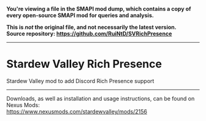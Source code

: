 **You're viewing a file in the SMAPI mod dump, which contains a copy of every open-source SMAPI mod
for queries and analysis.**

**This is _not_ the original file, and not necessarily the latest version.**  
**Source repository: https://github.com/RuiNtD/SVRichPresence**

----

# Stardew Valley Rich Presence
Stardew Valley mod to add Discord Rich Presence support

---

Downloads, as well as installation and usage instructions, can be found on Nexus Mods:\
https://www.nexusmods.com/stardewvalley/mods/2156
